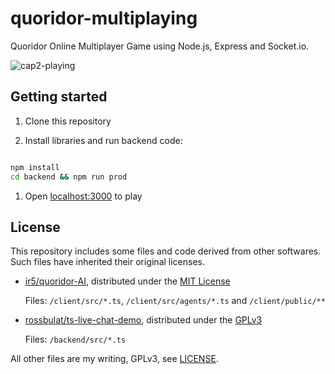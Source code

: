 # quoridor-multiplaying

Quoridor Online Multiplayer Game using Node.js, Express and Socket.io.

![cap2-playing](https://user-images.githubusercontent.com/25865313/234788640-9302c0c2-9479-4f01-af2b-b2d065b687ff.gif)

## Getting started

1. Clone this repository

1. Install libraries and run backend code:

```bash

npm install
cd backend && npm run prod

```

1. Open [localhost:3000](http://localhost:3000/) to play

## License

This repository includes some files and code derived from other softwares. Such files have inherited their original licenses.

- [ir5/quoridor-AI](https://github.com/ir5/quoridor-AI/), distributed under the [MIT License](https://github.com/ir5/quoridor-AI/blob/master/LICENSE)
  
  Files: ``/client/src/*.ts``, ``/client/src/agents/*.ts`` and ``/client/public/**``

- [rossbulat/ts-live-chat-demo](https://github.com/rossbulat/ts-live-chat-demo/tree/master), distributed under the [GPLv3](https://github.com/rossbulat/ts-live-chat-demo/blob/master/LICENSE)
  
  Files: ``/backend/src/*.ts``

All other files are my writing, GPLv3, see [LICENSE](LICENSE).

